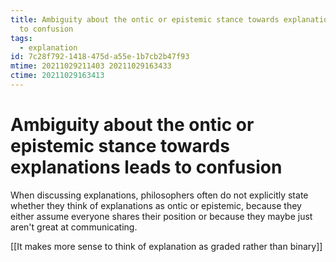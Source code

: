 ```yaml
---
title: Ambiguity about the ontic or epistemic stance towards explanations leads
  to confusion
tags:
  - explanation
id: 7c28f792-1418-475d-a55e-1b7cb2b47f93
mtime: 20211029211403 20211029163433
ctime: 20211029163413
---
```


# Ambiguity about the ontic or epistemic stance towards explanations leads to confusion

When discussing explanations, philosophers often do not explicitly state whether they think of explanations as ontic or epistemic, because they either assume everyone shares their position or because they maybe just aren't great at communicating.

[[It makes more sense to think of explanation as graded rather than binary]]
